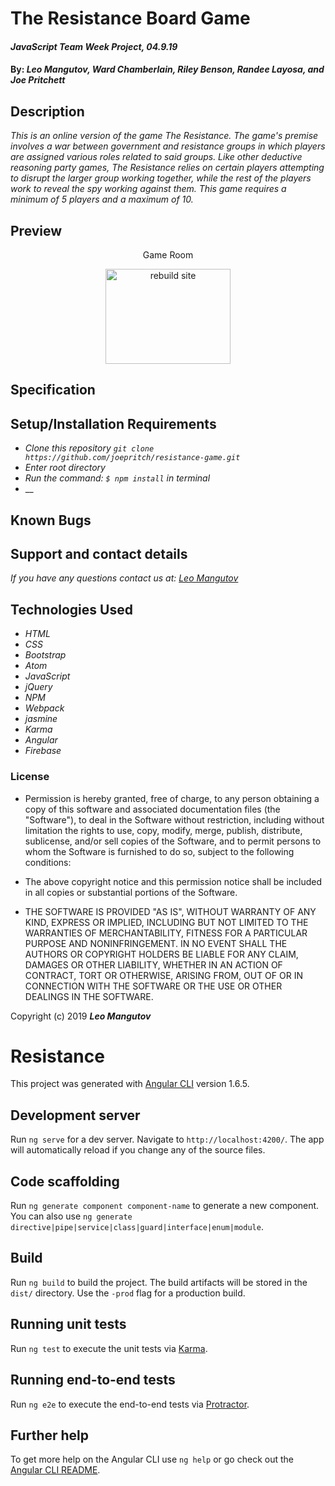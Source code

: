 # The Resistance Board Game

#### _JavaScript Team Week Project, 04.9.19_

#### By: _**Leo Mangutov, Ward Chamberlain, Riley Benson, Randee Layosa, and Joe Pritchett**_

## Description

_This is an online version of the game The Resistance. The game's premise involves a war between government and resistance groups in which players are assigned various roles related to said groups. Like other deductive reasoning party games, The Resistance relies on certain players attempting to disrupt the larger group working together, while the rest of the players work to reveal the spy working against them. This game requires a minimum of 5 players and a maximum of 10._

## Preview
<p align="center">Game Room</p>
<p align="center">
<img src="src/assets/img/rebuild1.png" width="200" height="152" title="rebuild site">
</p>

## Specification

## Setup/Installation Requirements

* _Clone this repository `git clone https://github.com/joepritch/resistance-game.git`_
* _Enter root directory_
* _Run the command: `$ npm install` in terminal_
* __

## Known Bugs

## Support and contact details

_If you have any questions contact us at:_
_<a href="mailto:leo.mangutov@gmail.com">Leo Mangutov</a>_

## Technologies Used

* _HTML_
* _CSS_
* _Bootstrap_
* _Atom_
* _JavaScript_
* _jQuery_
* _NPM_
* _Webpack_
* _jasmine_
* _Karma_
* _Angular_
* _Firebase_

### License

* Permission is hereby granted, free of charge, to any person obtaining a copy
of this software and associated documentation files (the "Software"), to deal
in the Software without restriction, including without limitation the rights
to use, copy, modify, merge, publish, distribute, sublicense, and/or sell
copies of the Software, and to permit persons to whom the Software is
furnished to do so, subject to the following conditions:

* The above copyright notice and this permission notice shall be included in all
copies or substantial portions of the Software.

* THE SOFTWARE IS PROVIDED "AS IS", WITHOUT WARRANTY OF ANY KIND, EXPRESS OR
IMPLIED, INCLUDING BUT NOT LIMITED TO THE WARRANTIES OF MERCHANTABILITY,
FITNESS FOR A PARTICULAR PURPOSE AND NONINFRINGEMENT. IN NO EVENT SHALL THE
AUTHORS OR COPYRIGHT HOLDERS BE LIABLE FOR ANY CLAIM, DAMAGES OR OTHER
LIABILITY, WHETHER IN AN ACTION OF CONTRACT, TORT OR OTHERWISE, ARISING FROM,
OUT OF OR IN CONNECTION WITH THE SOFTWARE OR THE USE OR OTHER DEALINGS IN THE
SOFTWARE.

Copyright (c) 2019 **_Leo Mangutov_**
















# Resistance

This project was generated with [Angular CLI](https://github.com/angular/angular-cli) version 1.6.5.

## Development server

Run `ng serve` for a dev server. Navigate to `http://localhost:4200/`. The app will automatically reload if you change any of the source files.

## Code scaffolding

Run `ng generate component component-name` to generate a new component. You can also use `ng generate directive|pipe|service|class|guard|interface|enum|module`.

## Build

Run `ng build` to build the project. The build artifacts will be stored in the `dist/` directory. Use the `-prod` flag for a production build.

## Running unit tests

Run `ng test` to execute the unit tests via [Karma](https://karma-runner.github.io).

## Running end-to-end tests

Run `ng e2e` to execute the end-to-end tests via [Protractor](http://www.protractortest.org/).

## Further help

To get more help on the Angular CLI use `ng help` or go check out the [Angular CLI README](https://github.com/angular/angular-cli/blob/master/README.md).
